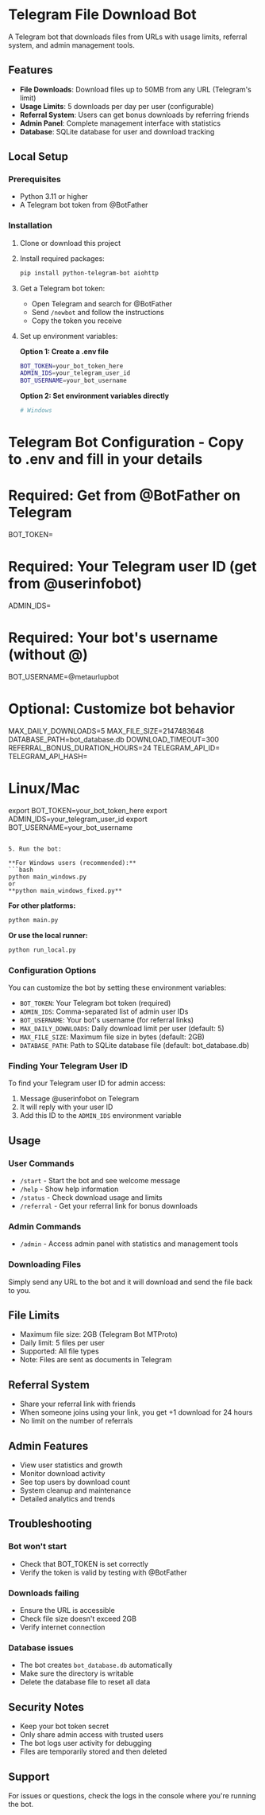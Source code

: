 # Telegram File Download Bot

A Telegram bot that downloads files from URLs with usage limits, referral system, and admin management tools.

## Features

- **File Downloads**: Download files up to 50MB from any URL (Telegram's limit)
- **Usage Limits**: 5 downloads per day per user (configurable)
- **Referral System**: Users can get bonus downloads by referring friends
- **Admin Panel**: Complete management interface with statistics
- **Database**: SQLite database for user and download tracking

## Local Setup

### Prerequisites

- Python 3.11 or higher
- A Telegram bot token from @BotFather

### Installation

1. Clone or download this project
2. Install required packages:
   ```bash
   pip install python-telegram-bot aiohttp
   ```

3. Get a Telegram bot token:
   - Open Telegram and search for @BotFather
   - Send `/newbot` and follow the instructions
   - Copy the token you receive

4. Set up environment variables:

   **Option 1: Create a .env file**
   ```bash
   BOT_TOKEN=your_bot_token_here
   ADMIN_IDS=your_telegram_user_id
   BOT_USERNAME=your_bot_username
   ```

   **Option 2: Set environment variables directly**
   ```bash
   # Windows
  # Telegram Bot Configuration - Copy to .env and fill in your details

# Required: Get from @BotFather on Telegram
BOT_TOKEN=

# Required: Your Telegram user ID (get from @userinfobot)
ADMIN_IDS=

# Required: Your bot's username (without @)
BOT_USERNAME=@metaurlupbot

# Optional: Customize bot behavior
MAX_DAILY_DOWNLOADS=5
MAX_FILE_SIZE=2147483648
DATABASE_PATH=bot_database.db
DOWNLOAD_TIMEOUT=300
REFERRAL_BONUS_DURATION_HOURS=24
TELEGRAM_API_ID=
TELEGRAM_API_HASH=

   # Linux/Mac
   export BOT_TOKEN=your_bot_token_here
   export ADMIN_IDS=your_telegram_user_id
   export BOT_USERNAME=your_bot_username
   ```

5. Run the bot:
   
   **For Windows users (recommended):**
   ```bash
   python main_windows.py
or
   **python main_windows_fixed.py**
   ```
   
   **For other platforms:**
   ```bash
   python main.py
   ```
   
   **Or use the local runner:**
   ```bash
   python run_local.py
   ```

### Configuration Options

You can customize the bot by setting these environment variables:

- `BOT_TOKEN`: Your Telegram bot token (required)
- `ADMIN_IDS`: Comma-separated list of admin user IDs
- `BOT_USERNAME`: Your bot's username (for referral links)
- `MAX_DAILY_DOWNLOADS`: Daily download limit per user (default: 5)
- `MAX_FILE_SIZE`: Maximum file size in bytes (default: 2GB)
- `DATABASE_PATH`: Path to SQLite database file (default: bot_database.db)

### Finding Your Telegram User ID

To find your Telegram user ID for admin access:
1. Message @userinfobot on Telegram
2. It will reply with your user ID
3. Add this ID to the `ADMIN_IDS` environment variable

## Usage

### User Commands

- `/start` - Start the bot and see welcome message
- `/help` - Show help information
- `/status` - Check download usage and limits
- `/referral` - Get your referral link for bonus downloads

### Admin Commands

- `/admin` - Access admin panel with statistics and management tools

### Downloading Files

Simply send any URL to the bot and it will download and send the file back to you.

## File Limits

- Maximum file size: 2GB (Telegram Bot MTProto)
- Daily limit: 5 files per user
- Supported: All file types
- Note: Files are sent as documents in Telegram

## Referral System

- Share your referral link with friends
- When someone joins using your link, you get +1 download for 24 hours
- No limit on the number of referrals

## Admin Features

- View user statistics and growth
- Monitor download activity
- See top users by download count
- System cleanup and maintenance
- Detailed analytics and trends

## Troubleshooting

### Bot won't start
- Check that BOT_TOKEN is set correctly
- Verify the token is valid by testing with @BotFather

### Downloads failing
- Ensure the URL is accessible
- Check file size doesn't exceed 2GB
- Verify internet connection

### Database issues
- The bot creates `bot_database.db` automatically
- Make sure the directory is writable
- Delete the database file to reset all data

## Security Notes

- Keep your bot token secret
- Only share admin access with trusted users
- The bot logs user activity for debugging
- Files are temporarily stored and then deleted

## Support

For issues or questions, check the logs in the console where you're running the bot.
